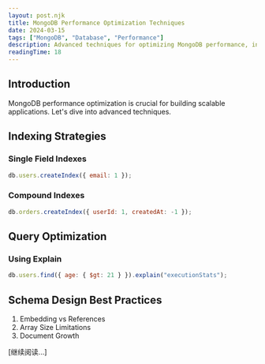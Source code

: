 ```yaml
---
layout: post.njk
title: MongoDB Performance Optimization Techniques
date: 2024-03-15
tags: ["MongoDB", "Database", "Performance"]
description: Advanced techniques for optimizing MongoDB performance, including indexing strategies, query optimization, and schema design.
readingTime: 18
---
```


## Introduction

MongoDB performance optimization is crucial for building scalable applications. Let's dive into advanced techniques.

## Indexing Strategies

### Single Field Indexes

```javascript
db.users.createIndex({ email: 1 });
```

### Compound Indexes

```javascript
db.orders.createIndex({ userId: 1, createdAt: -1 });
```

## Query Optimization

### Using Explain

```javascript
db.users.find({ age: { $gt: 21 } }).explain("executionStats");
```

## Schema Design Best Practices

1. Embedding vs References
2. Array Size Limitations
3. Document Growth

[继续阅读...]
